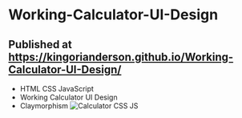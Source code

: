 
# Working-Calculator-UI-Design
## Published at https://kingorianderson.github.io/Working-Calculator-UI-Design/
- HTML CSS JavaScript
- Working Calculator UI Design  
- Claymorphism
![Calculator CSS JS](https://user-images.githubusercontent.com/96972017/151663754-0f661ddb-7535-4ae1-8eaa-0b9bf15689f4.PNG)
